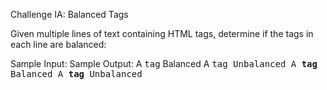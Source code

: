 Challenge IA: Balanced Tags

Given multiple lines of text containing HTML tags, determine if the tags in each line are balanced:

Sample Input:                 Sample Output:
A <tt>tag</tt>                Balanced
A <tt>tag                     Unbalanced
A <b><tt>tag</tt></b>         Balanced
A <b><tt>tag</b></tt>         Unbalanced


